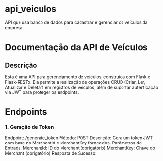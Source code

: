 # api_veiculos
API que usa banco de dados para cadastrar e gerenciar os veículos da empresa.

# Documentação da API de Veículos
## Descrição
Esta é uma API para gerenciamento de veículos, construída com Flask e Flask-RESTx. Ela permite a realização de operações CRUD (Criar, Ler, Atualizar e Deletar) em registros de veículos, além de suportar autenticação via JWT para proteger os endpoints.

# Endpoints

### 1. Geração de Token
Endpoint: /generate_token
Método: POST
Descrição: Gera um token JWT com base no MerchantId e MerchantKey fornecidos.
Parâmetros de Entrada:
MerchantId: ID do Merchant (obrigatório)
MerchantKey: Chave do Merchant (obrigatório)
Resposta de Sucesso:
